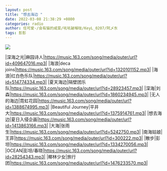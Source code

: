 ```yaml
---
layout: post
title: "想去海边 "
date: 2022-03-08 21:38:29 +0800
categories: radio
author: 任可爱-/会有猫的咸菜/吼吼破喉咙/KeyL_0207/阿乄东
tags: 彭彭
---
```

![]({{site.baseurl}}/images/cover_20220308.jpg)

|深海之光|麻园诗人|https://music.163.com/song/media/outer/url?id=409647016.mp3|
|海浪|deca joins|https://music.163.com/song/media/outer/url?id=1320101152.mp3|
|海浪|红白色乐队|https://music.163.com/song/media/outer/url?id=514774334.mp3|
|夏天海边|隔壁团乐队|https://music.163.com/song/media/outer/url?id=28923457.mp3|
|深海|刘森|https://music.163.com/song/media/outer/url?id=1860234945.mp3|
|无人的海边|霓虹花园|https://music.163.com/song/media/outer/url?id=1388674995.mp3|
|Beautiful Journey|平井 大|https://music.163.com/song/media/outer/url?id=1375914761.mp3|
|想去海边|夏日入侵企画|https://music.163.com/song/media/outer/url?id=1413863166.mp3|
|大海|张雨生|https://music.163.com/song/media/outer/url?id=5242750.mp3|
|南海姑娘|王菲|https://music.163.com/song/media/outer/url?id=300222.mp3|
|散步|彭坦|https://music.163.com/song/media/outer/url?id=1334270056.mp3|
|OCEAN|彭坦/春晓|https://music.163.com/song/media/outer/url?id=28254343.mp3|
|椰林少女|旅行团|https://music.163.com/song/media/outer/url?id=1476233570.mp3|

